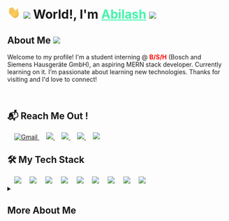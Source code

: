 <!---HEADER--->
<h1> <img src="https://raw.githubusercontent.com/ABSphreak/ABSphreak/master/gifs/Hi.gif" width="30px"> <img src="https://media.giphy.com/media/Lpnun3kJinrVRGmi8a/giphy.gif" width=100>  World!, I'm <a href="https://github.com/Abilashjoel" style="color:#42f5aa">Abilash</a> <img src="https://learncodeonline.in/mascot.png" width="45px"></h1>
<!---HEADER--->

<!--About me--->

<H2>About Me <img src="https://media.giphy.com/media/WUlplcMpOCEmTGBtBW/giphy.gif" width="35"> </h2>
<p>Welcome to my profile! I'm a student interning @ <B STYLE="COLOR:RED">B/S/H</B> (Bosch and Siemens Hausgeräte GmbH), an aspiring MERN stack developer. Currently learning on it. I’m passionate about learning new technologies. Thanks for visiting and I'd  love to connect! </p>

<!--About me--->

&nbsp;
<h2>📬 Reach Me Out !</h2>
<span>
&nbsp;
&nbsp;
<a href="mailto:abilashabilash009@gmail.com.com"> <img src="https://img.icons8.com/color/48/000000/gmail--v2.png"  alt="Gmail" width=35/> </a>
&nbsp;
&nbsp;
<a href="https://www.linkedin.com/in/abilash-kjm-7064b7148/"> <img src="https://img.icons8.com/fluent/48/000000/linkedin.png" width=35/> </a>
&nbsp;
&nbsp;
<a href="https://instagram.com/Mr.joel009"> <img src="https://img.icons8.com/fluent/48/000000/instagram-new.png" width=35/> </a>
&nbsp;
&nbsp;
<a href="https://github.com/abilashjoel"> <img src="https://img.icons8.com/nolan/64/github.png" width=35/> </a>
&nbsp;
&nbsp;
<img src="https://img.icons8.com/fluent/48/000000/twitter.png" width=35/>

</span>

<h2>  🛠 My Tech Stack </h2>
<span> 
&nbsp;
&nbsp;
<img src="https://img.icons8.com/color/48/000000/python.png" width=35/>
&nbsp;
&nbsp;
<img src="https://img.icons8.com/color/48/000000/javascript.png" width=35/>
&nbsp;
&nbsp;
<img src="https://img.icons8.com/color/48/000000/c-programming.png"  width=35/>
&nbsp;
&nbsp;
<img src="https://img.icons8.com/color/48/000000/flutter.png" width=35/>
&nbsp;
&nbsp;
<img src="https://img.icons8.com/color/48/000000/html-5.png" Width=35/>
&nbsp;
&nbsp;
<img src="https://img.icons8.com/color/48/000000/css3.png" width=35/>
&nbsp;
&nbsp;
<img src="https://img.icons8.com/color/48/000000/sass.png" width=35/>
&nbsp;
&nbsp;
<img src="https://img.icons8.com/color/32/000000/nodejs.png"  width=35//>
&nbsp;
&nbsp;
<img src="https://img.icons8.com/color/48/000000/mongodb.png"  width=35/>
  
</span>

<details>
  <Summary> <h2> More About Me </h2> </Summary> 
  
  
  
</details>
